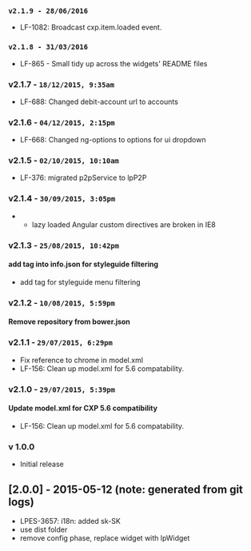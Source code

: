 ### `v2.1.9 - 28/06/2016`
* LF-1082: Broadcast cxp.item.loaded event.

### `v2.1.8 - 31/03/2016`
* LF-865 - Small tidy up across the widgets' README files

### v2.1.7 - `18/12/2015, 9:35am`
* LF-688: Changed debit-account url to accounts  

### v2.1.6 - `04/12/2015, 2:15pm`
* LF-668: Changed ng-options to options for ui dropdown

### v2.1.5 - `02/10/2015, 10:10am`
* LF-376: migrated p2pService to lpP2P

### v2.1.4 - `30/09/2015, 3:05pm`
* - lazy loaded Angular custom directives are broken in IE8

### v2.1.3 - `25/08/2015, 10:42pm`
#### add tag into info.json for styleguide filtering
* add tag for styleguide menu filtering


### v2.1.2 - `10/08/2015, 5:59pm`
#### Remove repository from bower.json


### v2.1.1 - `29/07/2015, 6:29pm`
* Fix reference to chrome in model.xml
* LF-156: Clean up model.xml for 5.6 compatability.


### v2.1.0 - `29/07/2015, 5:39pm`
#### Update model.xml for CXP 5.6 compatibility
* LF-156: Clean up model.xml for 5.6 compatability.


### v 1.0.0
* Initial release
## [2.0.0] - 2015-05-12 (note: generated from git logs)

 - LPES-3657: i18n: added sk-SK
 - use dist folder
 - remove config phase, replace widget with lpWidget
